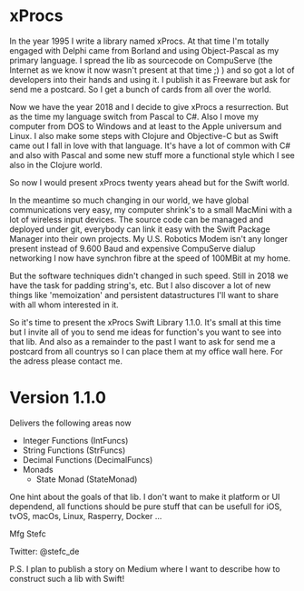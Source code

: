 # xProcs

In the year 1995 I write a library named xProcs. At that time I'm totally engaged with Delphi came from Borland and using
Object-Pascal as my primary language. I spread the lib as sourcecode on CompuServe (the Internet as we know it now wasn't present at that time ;) ) and so got a lot of developers into their hands and using it. I publish it as Freeware but ask for send me a postcard. So I get a bunch of cards from all over the world. 

Now we have the year 2018 and I decide to give xProcs a resurrection. But as the time my language switch from Pascal to C#. Also I move my computer from DOS to Windows and at least to the Apple universum and Linux. I also make some steps with Clojure and Objective-C but as Swift came out I fall in love with that language. It's have a lot of common with C# and also with Pascal and some new stuff more a functional style which I see also in the Clojure world. 

So now I would present xProcs twenty years ahead but for the Swift world. 

In the meantime so much changing in our world, we have global communications very easy, my computer shrink's to a small MacMini with a lot of wireless input devices. The source code can be managed and deployed under git, everybody can link it easy with the 
Swift Package Manager into their own projects. My U.S. Robotics Modem isn't any longer present instead of 9.600 Baud and expensive CompuServe dialup networking I now have synchron fibre at the speed of 100MBit at my home.

But the software techniques didn't changed in such speed. Still in 2018 we have the task for padding string's, etc. But I also discover a lot of new things like 'memoization' and persistent datastructures I'll want to share with all whom interested in it. 

So it's time to present the xProcs Swift Library 1.1.0. It's small at this time but I invite all of you to send me ideas for function's you want to see into that lib. And also as a remainder to the past I want to ask for send me a postcard from all countrys so I can place them at my office wall here. For the adress please contact me. 

# Version 1.1.0

Delivers the following areas now 

- Integer Functions  (IntFuncs)
- String Functions (StrFuncs)
- Decimal Functions (DecimalFuncs)
- Monads
    - State Monad (StateMonad)

One hint about the goals of that lib. I don't want to make it platform or UI dependend, all functions should be pure stuff that can be usefull for iOS, tvOS, macOs, Linux, Rasperry, Docker ...

Mfg Stefc 

Twitter: @stefc_de

P.S. I plan to publish a story on Medium where I want to describe how to construct such a lib with Swift!
